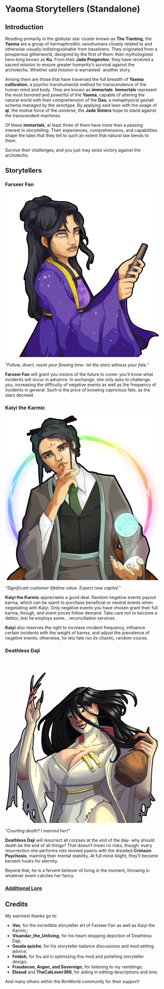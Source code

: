 # Yaoma Storytellers (Standalone)
## Introduction

Residing primarily in the globular star cluster known as **The Tianting**, the **Yaoma** are a group of hermaphroditic xenohumans closely related to and otherwise visually indistinguishable from baseliners. They originated from a prosperous glitterworld, designed by the first of them: their mythologized hero-king known as **Ku**. From their **Jade Progenitor**, they have received a sacred mission to ensure greater humanity’s survival against the archotechs. Whether said mission is warranted- another story.

Among them are those that have traversed the full breadth of **Yaoma cultivation**, a psycho-transhumanist method for transcendence of the human mind and body. They are known as **immortals**. **Immortals** represent the most honored and powerful of the **Yaoma**, capable of altering the natural world with their comprehension of the **Dao**, a metaphysical gestalt schema managed by the xenotype. By applying said laws with the usage of **qi**, the motive force of the universe, the **Jade Sisters** hope to stand against the transcendent machines.

Of these **immortals**, at least three of them have more than a passing interest in storytelling. Their experiences, comprehensions, and capabilities shape the tales that they tell to such an extent that natural law bends to them.

Survive their challenges, and you just may seize victory against the archotechs.

## Storytellers
### Farseer Fan
![Farseer Fan](Textures/UI/Storytellers/FarseerFan.png?raw=true "Farseer Fan")

*“Follow, divert, resist your flowing time- let the stars witness your fate.”*

**Farseer Fan** will grant you visions of the future to come: you'll know what incidents will occur in advance. In exchange, she only asks to challenge you, increasing the difficulty of negative events as well as the frequency of incidents in general. Such is the price of knowing capricious fate, as the stars decreed.

### Kaiyi the Karmic
![Kaiyi the Karmic](Textures/UI/Storytellers/KaiyiKarmic.png?raw=true "Kaiyi the Karmic")

*“Significant customer lifetime value. Expect new capital.”*

**Kaiyi the Karmic** appreciates a good deal. Random negative events payout karma, which can be spent to purchase beneficial or neutral events when negotiating with Kaiyi. Only negative events you have chosen grant their full karma, though, and event prices follow demand. Take care not to become a debtor, lest he employs some… reconciliation services.

**Kaiyi** also reserves the right to increase incident frequency, influence certain incidents with the weight of karma, and adjust the prevalence of negative events; otherwise, he lets fate run its chaotic, random course.

### Deathless Daji
![Deathless Daji](Textures/UI/Storytellers/DeathlessDajiClean.png?raw=true "Deathless Daji")

*“Courting death? I married her!”*

**Deathless Daji** will resurrect all corpses at the end of the day- why should death be the end of all things? That doesn’t mean no risks, though: every resurrection she performs rots revived pawns with the dreaded **Crimson Psychosis**, maiming their mental stability. At full mind-blight, they’ll become berserk husks for eternity. 

Beyond that, he is a fervent believer of living in the moment, throwing in whatever event catches her fancy.

### [Additional Lore](https://docs.google.com/document/d/19WIH7BcWehoxbG7uY0EXuX1a2iqLclrPWvmkELolcEk/edit?usp=sharing)

## Credits
My warmest thanks go to:
* **Vex**, for the incredible storyteller art of Farseer Fan as well as Kaiyi the Karmic;
* **Visandar_the_Unliving**, for his heart-stopping depiction of Deathless Daji;
* **Gouda quiche**, for his storyteller balance discussions and mod setting advice;
* **Feldoh**, for his aid in optimizing this mod and polishing storyteller design;
* **Fraudecon, Argon, and Sovereign**, for listening to my ramblings;
* **Elseud** and **TheCatLover366**, for aiding in editing descriptions and lore;

And many others within the RimWorld community for their support!
 
